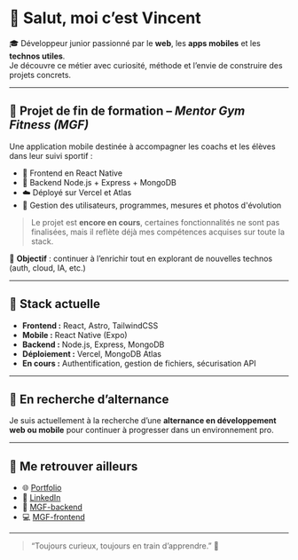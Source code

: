# 👋 Salut, moi c’est Vincent

🎓 Développeur junior passionné par le **web**, les **apps mobiles** et les **technos utiles**.  
Je découvre ce métier avec curiosité, méthode et l’envie de construire des projets concrets.

---

## 🧪 Projet de fin de formation – *Mentor Gym Fitness (MGF)*

Une application mobile destinée à accompagner les coachs et les élèves dans leur suivi sportif :

- 📱 Frontend en React Native
- 🧠 Backend Node.js + Express + MongoDB
- ☁️ Déployé sur Vercel et Atlas
- 🔐 Gestion des utilisateurs, programmes, mesures et photos d'évolution

> Le projet est **encore en cours**, certaines fonctionnalités ne sont pas finalisées, mais il reflète déjà mes compétences acquises sur toute la stack.

🧭 **Objectif** : continuer à l’enrichir tout en explorant de nouvelles technos (auth, cloud, IA, etc.)

---

## 🧰 Stack actuelle

- **Frontend :** React, Astro, TailwindCSS
- **Mobile :** React Native (Expo)
- **Backend :** Node.js, Express, MongoDB
- **Déploiement :** Vercel, MongoDB Atlas
- **En cours :** Authentification, gestion de fichiers, sécurisation API

---

## 🚀 En recherche d’alternance

Je suis actuellement à la recherche d’une **alternance en développement web ou mobile** pour continuer à progresser dans un environnement pro.

---

## 🔗 Me retrouver ailleurs

- 🌐 [Portfolio]((https://www.vince-dev.fr/))
- 💼 [LinkedIn](https://www.linkedin.com/in/vincent-silvestri-0b826a249/)
- 💾 [MGF-backend](https://github.com/vincent-devFullStack/MGF-backend)
- 💻 [MGF-frontend](https://github.com/vincent-devFullStack/MGF-frontend)

---

> “Toujours curieux, toujours en train d’apprendre.” 🙌
